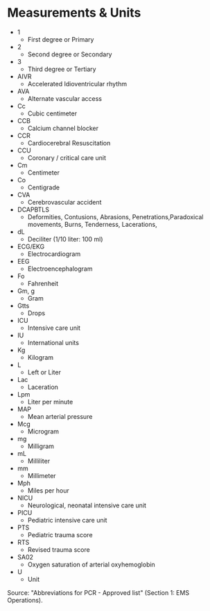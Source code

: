 # Measurements & Units

- 1
  - First degree or Primary
- 2
  - Second degree or Secondary
- 3
  - Third degree or Tertiary
- AIVR
  - Accelerated Idioventricular rhythm
- AVA
  - Alternate vascular access
- Cc
  - Cubic centimeter
- CCB
  - Calcium channel blocker
- CCR
  - Cardiocerebral Resuscitation
- CCU
  - Coronary / critical care unit
- Cm
  - Centimeter
- Co
  - Centigrade
- CVA
  - Cerebrovascular accident
- DCAPBTLS
  - Deformities, Contusions, Abrasions, Penetrations,Paradoxical movements, Burns, Tenderness, Lacerations,
- dL
  - Deciliter (1/10 liter: 100 ml)
- ECG/EKG
  - Electrocardiogram
- EEG
  - Electroencephalogram
- Fo
  - Fahrenheit
- Gm, g
  - Gram
- Gtts
  - Drops
- ICU
  - Intensive care unit
- IU
  - International units
- Kg
  - Kilogram
- L
  - Left or Liter
- Lac
  - Laceration
- Lpm
  - Liter per minute
- MAP
  - Mean arterial pressure
- Mcg
  - Microgram
- mg
  - Milligram
- mL
  - Milliliter
- mm
  - Millimeter
- Mph
  - Miles per hour
- NICU
  - Neurological, neonatal intensive care unit
- PICU
  - Pediatric intensive care unit
- PTS
  - Pediatric trauma score
- RTS
  - Revised trauma score
- SA02
  - Oxygen saturation of arterial oxyhemoglobin
- U
  - Unit

Source: "Abbreviations for PCR - Approved list" (Section 1: EMS Operations).